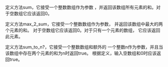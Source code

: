 定义方法sum，它接受一个整数数组作为参数
，并返回该数组所有元素的和。对于空数组它应该返回0。

定义方法max_2_sum，它接受一个整数数组作为参数，
并返回该数组中最大的两个元素的和。
对于空数组它应该返回0。对于只有一个元素的数组，
它应该返回此元素。

定义方法sum_to_n?，它接受一个整数数组和额外的
一个整数n作为参数，并且当该数组中存在两个元素的和为n时返回true。
根据定义，输入空数组和0时应该返回true。
